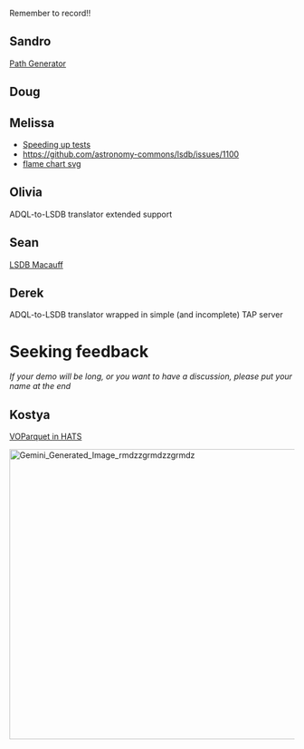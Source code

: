 Remember to record!!

## Sandro

[Path Generator](path_generator.ipynb)

## Doug

## Melissa

- [Speeding up tests](https://lincc-ppt.readthedocs.io/en/latest/practices/pytest_timing.html)
- https://github.com/astronomy-commons/lsdb/issues/1100
- [flame chart svg](./profile_all_concat.svg)

## Olivia

ADQL-to-LSDB translator extended support

## Sean

[LSDB Macauff](run_macauff_lsdb.ipynb)

## Derek

ADQL-to-LSDB translator wrapped in simple (and incomplete) TAP server

# Seeking feedback

_If your demo will be long, or you want to have a discussion, please put your name at the end_

## Kostya

[VOParquet in HATS](VOTable-example-for-hats.ipynb)

<img width="512" height="512" alt="Gemini_Generated_Image_rmdzzgrmdzzgrmdz" src="https://github.com/user-attachments/assets/a55e1272-b9e4-4cec-a2ae-24c72b2b50b8" />
